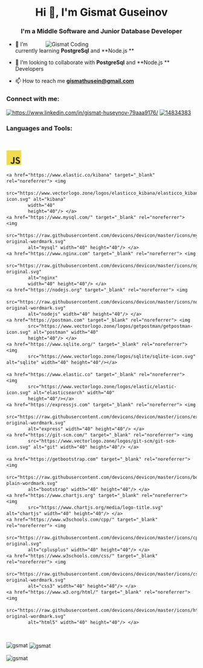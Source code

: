 <h1 align="center">Hi 👋, I'm Gismat Guseinov</h1>
<h3 align="center">I'm a Middle Software and Junior Database Developer</h3>

<img align="right" alt="Gismat Coding" width="400"
     src="https://media2.giphy.com/media/qgQUggAC3Pfv687qPC/giphy.gif?cid=790b7611053e7cbeceac7ab844eca141a0e5ac69b856146a&rid=giphy.gif&ct=g">


- 🌱 I’m currently learning **PostgreSql** and **Node.js **

- 👯 I’m looking to collaborate with **PostgreSql** and **Node.js ** Developers

- 📫 How to reach me **gismathusein@gmail.com**

<h3 align="left">Connect with me:</h3>
<p align="left">
    <a href="https://www.linkedin.com/in/gismat-huseynov-79aaa9176/" target="blank"><img align="center"
                                                                                         src="https://raw.githubusercontent.com/rahuldkjain/github-profile-readme-generator/master/src/images/icons/Social/linked-in-alt.svg"
                                                                                         alt="https://www.linkedin.com/in/gismat-huseynov-79aaa9176/"
                                                                                         height="30" width="40"/></a>
    <a href="https://stackoverflow.com/users/14853869/gismat-husein" target="blank"><img align="center"
                                                                                         src="https://raw.githubusercontent.com/rahuldkjain/github-profile-readme-generator/master/src/images/icons/Social/stack-overflow.svg"
                                                                                         alt="14834383" height="30"
                                                                                         width="40"/></a>

</p>

<h3 align="left">Languages and Tools:</h3><br>
<p align="left">
    <a href="https://developer.mozilla.org/en-US/docs/Web/JavaScript" target="_blank" rel="noreferrer"> <img
            src="https://raw.githubusercontent.com/devicons/devicon/master/icons/javascript/javascript-original.svg"
            alt="javascript" width="40" height="40"/> </a>

    <a href="https://www.elastic.co/kibana" target="_blank" rel="noreferrer"> <img
            src="https://www.vectorlogo.zone/logos/elasticco_kibana/elasticco_kibana-icon.svg" alt="kibana"
            width="40"
            height="40"/> </a>
    <a href="https://www.mysql.com/" target="_blank" rel="noreferrer"> <img
            src="https://raw.githubusercontent.com/devicons/devicon/master/icons/mysql/mysql-original-wordmark.svg"
            alt="mysql" width="40" height="40"/> </a>
    <a href="https://www.nginx.com" target="_blank" rel="noreferrer"> <img
            src="https://raw.githubusercontent.com/devicons/devicon/master/icons/nginx/nginx-original.svg"
            alt="nginx"
            width="40" height="40"/> </a>
    <a href="https://nodejs.org" target="_blank" rel="noreferrer"> <img
            src="https://raw.githubusercontent.com/devicons/devicon/master/icons/nodejs/nodejs-original-wordmark.svg"
            alt="nodejs" width="40" height="40"/> </a>
    <a href="https://postman.com" target="_blank" rel="noreferrer"> <img
            src="https://www.vectorlogo.zone/logos/getpostman/getpostman-icon.svg" alt="postman" width="40"
            height="40"/> </a>
    <a href="https://www.sqlite.org/" target="_blank" rel="noreferrer"> <img
            src="https://www.vectorlogo.zone/logos/sqlite/sqlite-icon.svg" alt="sqlite" width="40" height="40"/></a>

    <a href="https://www.elastic.co" target="_blank" rel="noreferrer"> <img
            src="https://www.vectorlogo.zone/logos/elastic/elastic-icon.svg" alt="elasticsearch" width="40"
            height="40"/></a>
    <a href="https://expressjs.com" target="_blank" rel="noreferrer"> <img
            src="https://raw.githubusercontent.com/devicons/devicon/master/icons/express/express-original-wordmark.svg"
            alt="express" width="40" height="40"/> </a>
    <a href="https://git-scm.com/" target="_blank" rel="noreferrer"> <img
            src="https://www.vectorlogo.zone/logos/git-scm/git-scm-icon.svg" alt="git" width="40" height="40"/> </a>

    <a href="https://getbootstrap.com" target="_blank" rel="noreferrer"> <img
            src="https://raw.githubusercontent.com/devicons/devicon/master/icons/bootstrap/bootstrap-plain-wordmark.svg"
            alt="bootstrap" width="40" height="40"/> </a>
    <a href="https://www.chartjs.org" target="_blank" rel="noreferrer"> <img
            src="https://www.chartjs.org/media/logo-title.svg" alt="chartjs" width="40" height="40"/> </a>
    <a href="https://www.w3schools.com/cpp/" target="_blank" rel="noreferrer"> <img
            src="https://raw.githubusercontent.com/devicons/devicon/master/icons/cplusplus/cplusplus-original.svg"
            alt="cplusplus" width="40" height="40"/> </a>
    <a href="https://www.w3schools.com/css/" target="_blank" rel="noreferrer"> <img
            src="https://raw.githubusercontent.com/devicons/devicon/master/icons/css3/css3-original-wordmark.svg"
            alt="css3" width="40" height="40"/> </a>
    <a href="https://www.w3.org/html/" target="_blank" rel="noreferrer"> <img
            src="https://raw.githubusercontent.com/devicons/devicon/master/icons/html5/html5-original-wordmark.svg"
            alt="html5" width="40" height="40"/> </a>
</p>
<br>
<p><img align="left"
        src="https://github-readme-stats.vercel.app/api/top-langs?username=gsmat&show_icons=true&locale=en&layout=compact"
        alt="gsmat"/></p>

<p>&nbsp;<img align="center" src="https://github-readme-stats.vercel.app/api?username=gsmat&show_icons=true&locale=en"
              alt="gsmat"/></p>

<p><img align="center" src="https://github-readme-streak-stats.herokuapp.com/?user=gsmat&" alt="gsmat"/></p>
